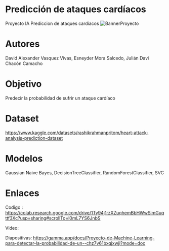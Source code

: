 # Predicción de ataques cardíacos
 Proyecto IA Prediccion de ataques cardiacos
![BannerProyecto](https://github.com/JulianChacon11/prediccion-ataques-cardiacos/assets/82472712/d6c0bdf0-85cd-4f4f-8bd4-d74be776b50c)
# Autores
David Alexander Vasquez Vivas, Esneyder Mora Salcedo, Julián Davi Chacón Camacho
# Objetivo
Predecir la probabilidad de sufrir un ataque cardíaco
# Dataset
https://www.kaggle.com/datasets/rashikrahmanpritom/heart-attack-analysis-prediction-dataset
# Modelos
Gaussian Naive Bayes, DecisionTreeClassifier, RandomForestClassifier, SVC
# Enlaces
Codigo : https://colab.research.google.com/drive/1Ty94j1rzXZuqhemBbHWwSimGuqttf3Xc?usp=sharing#scrollTo=l0mL7YS6JnbS

Video:

Diapositivas: https://gamma.app/docs/Proyecto-de-Machine-Learning-para-detectar-la-probabilidad-de-un--chz7v61bxqjxwji?mode=doc
